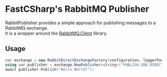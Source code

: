 # FastCSharp's RabbitMQ Publisher  
RabbitPublisher provides a simple approach for publishing messages to a RabbitMQ exchange.  
It is a wrapper around the [RabbitMQ.Client](https://www.nuget.org/packages/RabbitMQ.Client/) library.

## Usage
```csharp
var exchange = new RabbitDirectExchangeFactory(configuration, loggerFactory);
using var publisher = exchange.NewPublisher<string>("PUBLISH.SDK.DIRECT", "TASK_QUEUE");
await publisher.Publish("Hello World!");
```


